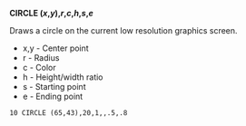 **CIRCLE (*x*,*y*),*r*,*c*,*h*,*s*,*e***

Draws a circle on the current low resolution graphics screen.

- x,y - Center point
- r   - Radius
- c   - Color
- h   - Height/width ratio
- s   - Starting point
- e   - Ending point

```ecb2
10 CIRCLE (65,43),20,1,,.5,.8
```
